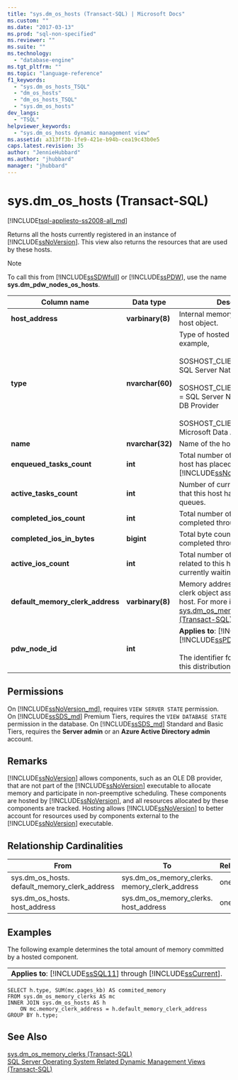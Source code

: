 ```yaml
---
title: "sys.dm_os_hosts (Transact-SQL) | Microsoft Docs"
ms.custom: ""
ms.date: "2017-03-13"
ms.prod: "sql-non-specified"
ms.reviewer: ""
ms.suite: ""
ms.technology: 
  - "database-engine"
ms.tgt_pltfrm: ""
ms.topic: "language-reference"
f1_keywords: 
  - "sys.dm_os_hosts_TSQL"
  - "dm_os_hosts"
  - "dm_os_hosts_TSQL"
  - "sys.dm_os_hosts"
dev_langs: 
  - "TSQL"
helpviewer_keywords: 
  - "sys.dm_os_hosts dynamic management view"
ms.assetid: a313ff3b-1fe9-421e-b94b-cea19c43b0e5
caps.latest.revision: 35
author: "JennieHubbard"
ms.author: "jhubbard"
manager: "jhubbard"
---
```

# sys.dm_os_hosts (Transact-SQL)
[!INCLUDE[tsql-appliesto-ss2008-all_md](../../includes/tsql-appliesto-ss2008-all-md.md)]

  Returns all the hosts currently registered in an instance of [!INCLUDE[ssNoVersion](../../includes/ssnoversion-md.md)]. This view also returns the resources that are used by these hosts.  
  
> [!NOTE]  
>  To call this from [!INCLUDE[ssSDWfull](../../includes/sssdwfull-md.md)] or [!INCLUDE[ssPDW](../../includes/sspdw-md.md)], use the name **sys.dm_pdw_nodes_os_hosts**.  
  
|Column name|Data type|Description|  
|-----------------|---------------|-----------------|  
|**host_address**|**varbinary(8)**|Internal memory address of the host object.|  
|**type**|**nvarchar(60)**|Type of hosted component. For example,<br /><br /> SOSHOST_CLIENTID_SERVERSNI= SQL Server Native Interface<br /><br /> SOSHOST_CLIENTID_SQLOLEDB = SQL Server Native Client OLE DB Provider<br /><br /> SOSHOST_CLIENTID_MSDART = Microsoft Data Access Run Time|  
|**name**|**nvarchar(32)**|Name of the host.|  
|**enqueued_tasks_count**|**int**|Total number of tasks that this host has placed onto queues in [!INCLUDE[ssNoVersion](../../includes/ssnoversion-md.md)].|  
|**active_tasks_count**|**int**|Number of currently running tasks that this host has placed onto queues.|  
|**completed_ios_count**|**int**|Total number of I/Os issued and completed through this host.|  
|**completed_ios_in_bytes**|**bigint**|Total byte count of the I/Os completed through this host.|  
|**active_ios_count**|**int**|Total number of I/O requests related to this host that are currently waiting to complete.|  
|**default_memory_clerk_address**|**varbinary(8)**|Memory address of the memory clerk object associated with this host. For more information, see [sys.dm_os_memory_clerks &#40;Transact-SQL&#41;](../../relational-databases/system-dynamic-management-views/sys-dm-os-memory-clerks-transact-sql.md).|  
|**pdw_node_id**|**int**|**Applies to**: [!INCLUDE[ssSDWfull](../../includes/sssdwfull-md.md)], [!INCLUDE[ssPDW](../../includes/sspdw-md.md)]<br /><br /> The identifier for the node that this distribution is on.|  
  
## Permissions  
On [!INCLUDE[ssNoVersion_md](../../includes/ssnoversion-md.md)], requires `VIEW SERVER STATE` permission.   
On [!INCLUDE[ssSDS_md](../../includes/sssds-md.md)] Premium Tiers, requires the `VIEW DATABASE STATE` permission in the database. On [!INCLUDE[ssSDS_md](../../includes/sssds-md.md)] Standard and Basic Tiers, requires the  **Server admin** or an **Azure Active Directory admin** account.  
  
## Remarks  
 [!INCLUDE[ssNoVersion](../../includes/ssnoversion-md.md)] allows components, such as an OLE DB provider, that are not part of the [!INCLUDE[ssNoVersion](../../includes/ssnoversion-md.md)] executable to allocate memory and participate in non-preemptive scheduling. These components are hosted by [!INCLUDE[ssNoVersion](../../includes/ssnoversion-md.md)], and all resources allocated by these components are tracked. Hosting allows [!INCLUDE[ssNoVersion](../../includes/ssnoversion-md.md)] to better account for resources used by components external to the [!INCLUDE[ssNoVersion](../../includes/ssnoversion-md.md)] executable.  
  
## Relationship Cardinalities  
  
|From|To|Relationship|  
|----------|--------|------------------|  
|sys.dm_os_hosts. default_memory_clerk_address|sys.dm_os_memory_clerks. memory_clerk_address|one to one|  
|sys.dm_os_hosts. host_address|sys.dm_os_memory_clerks. host_address|one to one|  
  
## Examples  
 The following example determines the total amount of memory committed by a hosted component.  
  
||  
|-|  
|**Applies to**: [!INCLUDE[ssSQL11](../../includes/sssql11-md.md)] through [!INCLUDE[ssCurrent](../../includes/sscurrent-md.md)].|  
  
```  
SELECT h.type, SUM(mc.pages_kb) AS commited_memory  
FROM sys.dm_os_memory_clerks AS mc   
INNER JOIN sys.dm_os_hosts AS h   
    ON mc.memory_clerk_address = h.default_memory_clerk_address  
GROUP BY h.type;  
```  
  
## See Also  

 [sys.dm_os_memory_clerks &#40;Transact-SQL&#41;](../../relational-databases/system-dynamic-management-views/sys-dm-os-memory-clerks-transact-sql.md)   
 [SQL Server Operating System Related Dynamic Management Views &#40;Transact-SQL&#41;](../../relational-databases/system-dynamic-management-views/sql-server-operating-system-related-dynamic-management-views-transact-sql.md)  
  
  

